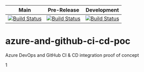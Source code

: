 Main| Pre-Release | Development
---|---|---
[![Build Status](https://d3vt34m.visualstudio.com/edms_test/_apis/build/status/edms-devteam-z1.azure-and-github-ci-cd-poc?branchName=main)](https://d3vt34m.visualstudio.com/edms_test/_build/latest?definitionId=2&branchName=main) | [![Build Status](https://d3vt34m.visualstudio.com/edms_test/_apis/build/status/edms-devteam-z1.azure-and-github-ci-cd-poc?branchName=Pre-Release)](https://d3vt34m.visualstudio.com/edms_test/_build/latest?definitionId=2&branchName=Pre-Release) | [![Build Status](https://d3vt34m.visualstudio.com/edms_test/_apis/build/status/edms-devteam-z1.azure-and-github-ci-cd-poc?branchName=development)](https://d3vt34m.visualstudio.com/edms_test/_build/latest?definitionId=2&branchName=development)


# azure-and-github-ci-cd-poc

Azure DevOps and GitHub CI &amp; CD integration proof of concept


1
